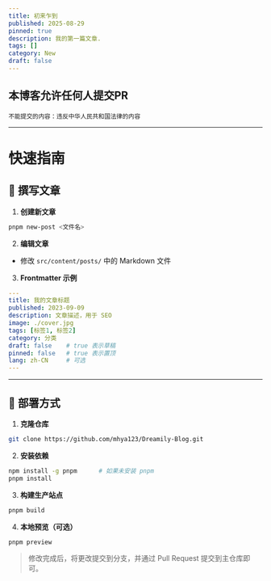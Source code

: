 ```yaml
---
title: 初来乍到
published: 2025-08-29
pinned: true
description: 我的第一篇文章.
tags: []
category: New
draft: false
---
```


## 本博客允许任何人提交PR
```
不能提交的内容：违反中华人民共和国法律的内容
```
---
# 快速指南

## 📝 撰写文章

1. **创建新文章**
```bash
pnpm new-post <文件名>
````

2. **编辑文章**

* 修改 `src/content/posts/` 中的 Markdown 文件

3. **Frontmatter 示例**

```yaml
---
title: 我的文章标题
published: 2023-09-09
description: 文章描述，用于 SEO
image: ./cover.jpg
tags: [标签1, 标签2]
category: 分类
draft: false    # true 表示草稿
pinned: false   # true 表示置顶
lang: zh-CN     # 可选
---
```

---

## 🚀 部署方式

1. **克隆仓库**

```bash
git clone https://github.com/mhya123/Dreamily-Blog.git
```

2. **安装依赖**

```bash
npm install -g pnpm      # 如果未安装 pnpm
pnpm install
```

3. **构建生产站点**

```bash
pnpm build
```

4. **本地预览（可选）**

```bash
pnpm preview
```

> 修改完成后，将更改提交到分支，并通过 Pull Request 提交到主仓库即可。